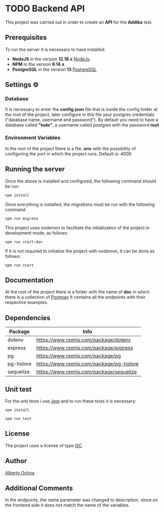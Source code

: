 # TODO Backend API

This project was carried out in order to create an **API** for the **Addika** test.

## Prerequisites

To run the server it is necessary to have installed:

- **NodeJS** in the version **12.18.x** [NodeJs](https://nodejs.org/en/blog/release/v12.18.4/).
- **NPM** in the version **6.14.x**
- **PostgreSQL** in the version **13** [PostgreSQL](https://www.postgresql.org/download/)

## Settings ⚙

### Database

It is necessary to enter the **config.json** file that is inside the config folder at the root of the project,
later configure in this file your postgres credentials ("database name, username and password").
By default you need to have a database called **"todo"**, a username called postgres with the password **root**

### Environment Variables

In the root of the project there is a file **.env** with the possibility of configuring the port in which the project runs.
Default is: 4000

## Running the server

Once the above is installed and configured, the following command should be run:

```
npm install
```

Once everything is installed, the migrations must be run with the following command:

```
npm run migrate
```

This project uses nodemon to facilitate the initialization of the project in development mode, as follows:

```
npm run start:dev
```

If it is not required to initialize the project with nodemon, it can be done as follows:

```
npm run start
```

## Documentation

At the root of the project there is a folder with the name of **doc** in which there is a collection of [Postman](https://www.postman.com/downloads/) It contains all the endpoints with their respective examples.

## Dependencies

| Package   | Info                                    |
| --------- | --------------------------------------- |
| dotenv    | https://www.npmjs.com/package/dotenv    |
| express   | https://www.npmjs.com/package/express   |
| pg        | https://www.npmjs.com/package/pg        |
| pg-hstore | https://www.npmjs.com/package/pg-hstore |
| sequelize | https://www.npmjs.com/package/sequelize |

## Unit test

For the unit tests i use [Jest](https://jestjs.io/docs/en/getting-started) and to run these tests it is necessary:

```
npm install
```

```
npm run test
```

## License

The project uses a license of type [ISC](https://opensource.org/licenses/ISC)

## Author

[Alberto Ochoa](https://www.linkedin.com/in/alberto-ochoa-de-la-torre-340410171/)

## Additional Comments

In the endpoints, the name parameter was changed to description, since on the frontend side it does not match the name of the variables.
